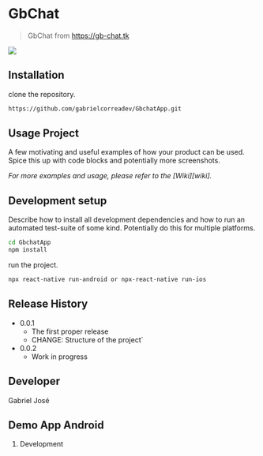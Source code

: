 # GbChat
> GbChat from https://gb-chat.tk

![](header.png)

## Installation

clone the repository.

```sh
https://github.com/gabrielcorreadev/GbchatApp.git
```

## Usage Project

A few motivating and useful examples of how your product can be used. Spice this up with code blocks and potentially more screenshots.

_For more examples and usage, please refer to the [Wiki][wiki]._

## Development setup

Describe how to install all development dependencies and how to run an automated test-suite of some kind. Potentially do this for multiple platforms.

```sh
cd GbchatApp
npm install
```

run the project.

```sh
npx react-native run-android or npx-react-native run-ios
```

## Release History

* 0.0.1
    * The first proper release
    * CHANGE: Structure of the project`
* 0.0.2
    * Work in progress

## Developer

Gabriel José

## Demo App Android

1. Development
